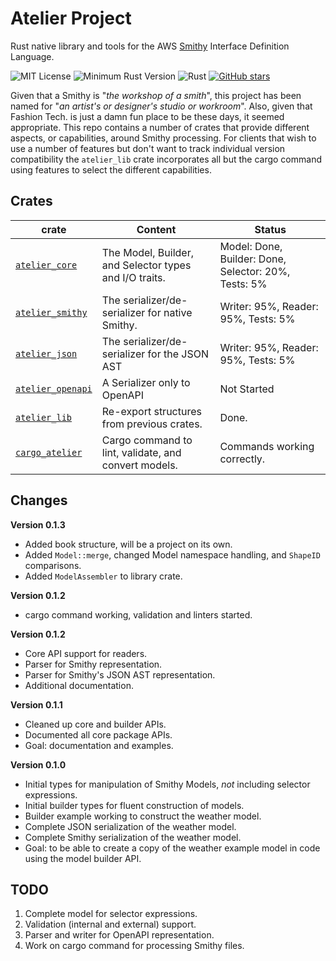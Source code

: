# Atelier Project

Rust native library and tools for the AWS [Smithy](https://github.com/awslabs/smithy) Interface Definition Language.

![MIT License](https://img.shields.io/badge/license-mit-118811.svg)
![Minimum Rust Version](https://img.shields.io/badge/Min%20Rust-1.40-green.svg)
![Rust](https://github.com/johnstonskj/rust-atelier/workflows/Rust/badge.svg)
[![GitHub stars](https://img.shields.io/github/stars/johnstonskj/rust-atelier.svg)](https://github.com/johnstonskj/rust-atelier/stargazers)

Given that a Smithy is "_the workshop of a smith_", this project has been named for "_an artist's or designer's studio or workroom_". Also, given that Fashion Tech. is just a damn fun place to be these days, it seemed appropriate. This repo contains a number of crates that provide different aspects, or capabilities, around Smithy processing. For clients that wish to use a number of features but don't want to track individual version compatibility the `atelier_lib` crate incorporates all but the cargo command using features to select the different capabilities.

## Crates

| crate                                  | Content                                                | Status                              |
|----------------------------------------|--------------------------------------------------------|-------------------------------------|
| [`atelier_core`](./atelier-core)       | The Model, Builder, and Selector types and I/O traits. | Model: Done, Builder: Done, Selector: 20%, Tests: 5% |
| [`atelier_smithy`](./atelier-smithy)   | The serializer/de-serializer for native Smithy.        | Writer: 95%, Reader: 95%, Tests: 5% |
| [`atelier_json`](./atelier-json)       | The serializer/de-serializer for the JSON AST          | Writer: 95%, Reader: 95%, Tests: 5% |
| [`atelier_openapi`](./atelier-openapi) | A Serializer only to OpenAPI                           | Not Started                         |
| [`atelier_lib`](./atelier-lib)         | Re-export structures from previous crates.             | Done.                               |
| [`cargo_atelier`](./cargo-atelier)     | Cargo command to lint, validate, and convert models.   | Commands working correctly.         |


## Changes

**Version 0.1.3**

* Added book structure, will be a project on its own.
* Added `Model::merge`, changed Model namespace handling, and `ShapeID` comparisons.
* Added `ModelAssembler` to library crate.

**Version 0.1.2**

* cargo command working, validation and linters started.

**Version 0.1.2**

* Core API support for readers.
* Parser for Smithy representation.
* Parser for Smithy's JSON AST representation.
* Additional documentation.

**Version 0.1.1**

* Cleaned up core and builder APIs. 
* Documented all core package APIs.
* Goal: documentation and examples.

**Version 0.1.0**

* Initial types for manipulation of Smithy Models, _not_ including selector expressions.
* Initial builder types for fluent construction of models.
* Builder example working to construct the weather model.
* Complete JSON serialization of the weather model.
* Complete Smithy serialization of the weather model.
* Goal: to be able to create a copy of the weather example model in code using the model builder API.

## TODO

1. Complete model for selector expressions.
1. Validation (internal and external) support.
1. Parser and writer for OpenAPI representation.
1. Work on cargo command for processing Smithy files.
